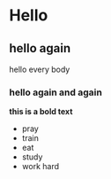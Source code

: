 # Hello
## hello again 
hello every body
### hello again and again
**this is a bold text**
- pray
- train
- eat 
- study
- work hard

